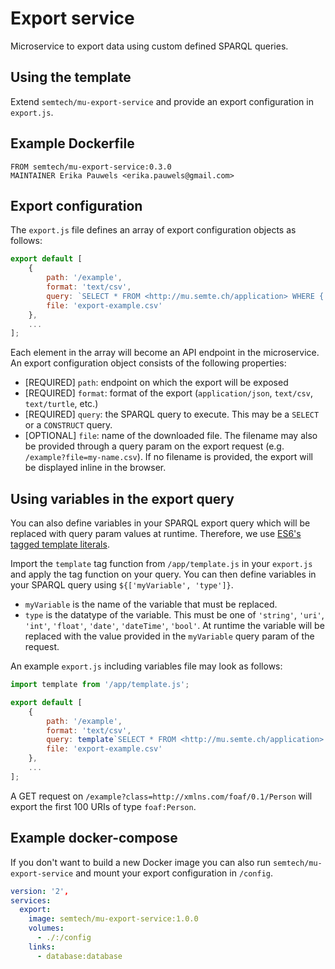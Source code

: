 Export service
==============

Microservice to export data using custom defined SPARQL queries.

## Using the template
Extend `semtech/mu-export-service` and provide an export configuration in `export.js`.

## Example Dockerfile

```
FROM semtech/mu-export-service:0.3.0
MAINTAINER Erika Pauwels <erika.pauwels@gmail.com>
```

## Export configuration

The `export.js` file defines an array of export configuration objects as follows:

```javascript
export default [
    {
        path: '/example',
        format: 'text/csv',
        query: `SELECT * FROM <http://mu.semte.ch/application> WHERE { ?s ?p ?o } LIMIT 100`,
        file: 'export-example.csv'
    },
    ...
];

```

Each element in the array will become an API endpoint in the microservice. An export configuration object consists of the following properties:
* [REQUIRED] `path`: endpoint on which the export will be exposed
* [REQUIRED] `format`: format of the export (`application/json`, `text/csv`, `text/turtle`, etc.)
* [REQUIRED] `query`: the SPARQL query to execute. This may be a `SELECT` or a `CONSTRUCT` query.
* [OPTIONAL] `file`: name of the downloaded file. The filename may also be provided through a query param on the export request (e.g. `/example?file=my-name.csv`). If no filename is provided, the export will be displayed inline in the browser.

## Using variables in the export query
You can also define variables in your SPARQL export query which will be replaced with query param values at runtime. Therefore, we use [ES6's tagged template literals](https://developer.mozilla.org/en-US/docs/Web/JavaScript/Reference/Template_literals#Tagged_template_literals).

Import the `template` tag function from `/app/template.js` in your `export.js` and apply the tag function on your query. You can then define variables in your SPARQL query using `${['myVariable', 'type']}`.
* `myVariable` is the name of the variable that must be replaced.
* `type` is the datatype of the variable. This must be one of `'string'`, `'uri'`, `'int'`, `'float'`, `'date'`, `'dateTime'`, `'bool'`.
At runtime the variable will be replaced with the value provided in the `myVariable` query param of the request.

An example `export.js` including variables file may look as follows:

```javascript
import template from '/app/template.js';

export default [
    {
        path: '/example',
        format: 'text/csv',
        query: template`SELECT * FROM <http://mu.semte.ch/application> WHERE { ?s a ${['class', 'uri']} } LIMIT 100`,
        file: 'export-example.csv'
    },
    ...
];

```

A GET request on `/example?class=http://xmlns.com/foaf/0.1/Person` will export the first 100 URIs of type `foaf:Person`.

## Example docker-compose
If you don't want to build a new Docker image you can also run `semtech/mu-export-service` and mount your export configuration in `/config`.

```yaml
version: '2',
services:
  export:
    image: semtech/mu-export-service:1.0.0
    volumes:
      - ./:/config
    links:
      - database:database
```
